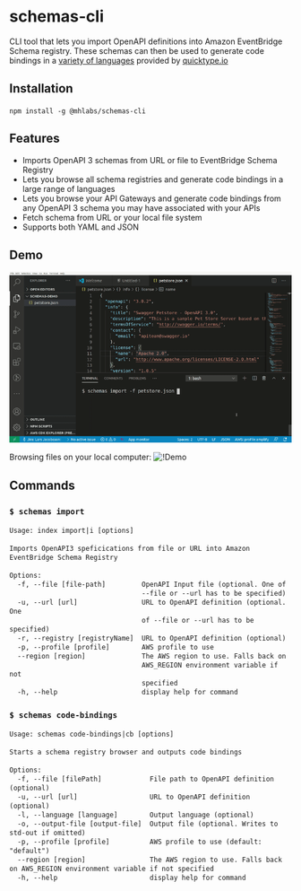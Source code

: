 # schemas-cli

CLI tool that lets you import OpenAPI definitions into Amazon EventBridge Schema registry. These schemas can then be used to generate code bindings in a [variety of languages](https://github.com/quicktype/quicktype#target-languages) provided by [quicktype.io](https://quicktype.io/)

## Installation
`npm install -g @mhlabs/schemas-cli`

## Features
* Imports OpenAPI 3 schemas from URL or file to EventBridge Schema Registry
* Lets you browse all schema registries and generate code bindings in a large range of languages
* Lets you browse your API Gateways and generate code bindings from any OpenAPI 3 schema you may have associated with your APIs
* Fetch schema from URL or your local file system
* Supports both YAML and JSON

## Demo
![!Demo](https://raw.githubusercontent.com/mhlabs/schemas-cli/master/images/demo.gif)

Browsing files on your local computer:
![!Demo](https://raw.githubusercontent.com/mhlabs/schemas-cli/images/demo-local-file.gif)

## Commands

### `$ schemas import`

```
Usage: index import|i [options]

Imports OpenAPI3 speficications from file or URL into Amazon EventBridge Schema Registry

Options:
  -f, --file [file-path]         OpenAPI Input file (optional. One of
                                 --file or --url has to be specified)
  -u, --url [url]                URL to OpenAPI definition (optional. One
                                 of --file or --url has to be specified)
  -r, --registry [registryName]  URL to OpenAPI definition (optional)
  -p, --profile [profile]        AWS profile to use
  --region [region]              The AWS region to use. Falls back on
                                 AWS_REGION environment variable if not
                                 specified
  -h, --help                     display help for command
```

### `$ schemas code-bindings`

```
Usage: schemas code-bindings|cb [options]

Starts a schema registry browser and outputs code bindings

Options:
  -f, --file [filePath]            File path to OpenAPI definition (optional)
  -u, --url [url]                  URL to OpenAPI definition (optional)
  -l, --language [language]        Output language (optional)
  -o, --output-file [output-file]  Output file (optional. Writes to std-out if omitted)
  -p, --profile [profile]          AWS profile to use (default: "default")
  --region [region]                The AWS region to use. Falls back on AWS_REGION environment variable if not specified
  -h, --help                       display help for command
  
```
